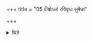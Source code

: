 +++
title = "05 पीवोऽन्नां रयिवृधः सुमेधा"

+++

<details><summary>थिते</summary>

पीवोऽन्नां रयिवृधः सुमेधा इत्येतानि यथापूर्वं यथालिङ्गमाम्नातानि भवन्ति ५
</details>
